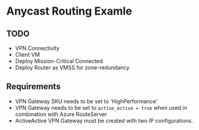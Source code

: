 # Anycast Routing Examle

## TODO

* VPN Connectivity
* Client VM
* Deploy Mission-Critical Connected
* Deploy Router as VMSS for zone-redundancy

## Requirements

* VPN Gateway SKU needs to be set to 'HighPerformance'
* VPN Gateway needs to be set to `active_active = true` when used in combination with Azure RouteServer
* ActiveActive VPN Gateway must be created with two IP configurations.
